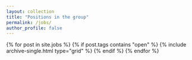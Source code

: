 ```yaml
---
layout: collection
title: "Positions in the group"
permalink: /jobs/
author_profile: false
---
```


<div class="grid__wrapper">
  {% for post in site.jobs %}
    {% if post.tags contains "open" %}
    {% include archive-single.html type="grid" %}
    {% endif %}
  {% endfor %}
</div>
